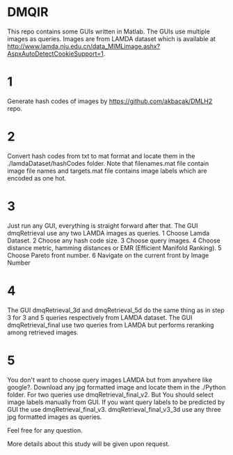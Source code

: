 # DMQIR 
This repo contains some GUIs written in Matlab. The GUIs use multiple images as queries. Images are from LAMDA dataset which is available at http://www.lamda.nju.edu.cn/data_MIMLimage.ashx?AspxAutoDetectCookieSupport=1. 

# 1
Generate hash codes of images by https://github.com/akbacak/DMLH2  repo.

# 2 
Convert hash codes from txt to mat format and locate them in the ./lamdaDataset/hashCodes folder. Note that filenames.mat file contain image file names and targets.mat file contains image labels which are encoded as one hot. 

# 3
Just run any GUI, everything is straight forward after that. The GUI dmqRetrieval use any two LAMDA images as queries. 
1 Choose Lamda Dataset. 
2 Choose any hash code size.
3 Choose query images.
4 Choose distance metric, hamming distances or EMR (Efficient Manifold Ranking).
5 Choose Pareto front number.
6 Navigate on the current front by Image Number

# 4 
The GUI dmqRetrieval_3d and dmqRetrieval_5d do the same thing as in step 3 for 3 and 5 queries respectively from LAMDA dataset. The GUI dmqRetrieval_final use two queries from LAMDA but performs reranking among retrieved images.

# 5 
You don't want to choose query images LAMDA but from anywhere like google?. Download any jpg formatted image and locate them in the ./Python folder. For two queries use dmqRetrieval_final_v2. But You should select image labels manually from GUI. If you want query labels to be predicted by GUI the use dmqRetrieval_final_v3. dmqRetrieval_final_v3_3d use any three jpg formatted
images as queries.

Feel free for any question.

More details about this study will be given upon request.
